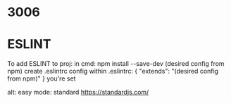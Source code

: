 # 3006

# ESLINT
To add ESLINT to proj:
  in cmd: npm install --save-dev (desired config from npm)
  create .eslintrc config
  within .eslintrc:
    {
      "extends": "(desired config from npm)"
    }
  you're set

  alt: easy mode: standard https://standardjs.com/
